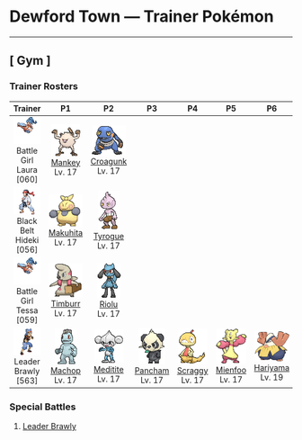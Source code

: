 # Dewford Town — Trainer Pokémon

---

## [ Gym ]

### Trainer Rosters

| Trainer | P1 | P2 | P3 | P4 | P5 | P6 |
|:-------:|:--:|:--:|:--:|:--:|:--:|:--:|
| ![Battle Girl Laura](../../assets/trainers/battle_girl.png "Battle Girl Laura")<br>Battle Girl Laura [060] | <div class="sprite-cell">![Mankey](../../assets/sprites/mankey/front.gif "Mankey: When Mankey starts shaking and its nasal breathing turns rough, it’s a sure sign that it is becoming angry. However, because it goes into a towering rage almost instantly, it is impossible for anyone to flee its wrath.")<br>[Mankey](../../pokemon/mankey.md)<br>Lv. 17</div> | <div class="sprite-cell">![Croagunk](../../assets/sprites/croagunk/front.gif "Croagunk: Inflating its poison sacs, it fills the area with an odd sound and hits flinching opponents with a poison jab.")<br>[Croagunk](../../pokemon/croagunk.md)<br>Lv. 17</div> |
| ![Black Belt Hideki](../../assets/trainers/black_belt.png "Black Belt Hideki")<br>Black Belt Hideki [056] | <div class="sprite-cell">![Makuhita](../../assets/sprites/makuhita/front.gif "Makuhita: Makuhita has a tireless spirit—it will never give up hope. It eats a lot of food, gets plenty of sleep, and it trains very rigorously. By living that way, this Pokémon packs its body with energy.")<br>[Makuhita](../../pokemon/makuhita.md)<br>Lv. 17</div> | <div class="sprite-cell">![Tyrogue](../../assets/sprites/tyrogue/front.gif "Tyrogue: Tyrogue becomes stressed out if it does not get to train every day. When raising this Pokémon, the Trainer must establish and uphold various training methods.")<br>[Tyrogue](../../pokemon/tyrogue.md)<br>Lv. 17</div> |
| ![Battle Girl Tessa](../../assets/trainers/battle_girl.png "Battle Girl Tessa")<br>Battle Girl Tessa [059] | <div class="sprite-cell">![Timburr](../../assets/sprites/timburr/front.gif "Timburr: Always carrying squared logs, they help out with construction. As they grow, they carry bigger logs.")<br>[Timburr](../../pokemon/timburr.md)<br>Lv. 17</div> | <div class="sprite-cell">![Riolu](../../assets/sprites/riolu/front.gif "Riolu: The aura that emanates from its body intensifies to alert others if it is afraid or sad.")<br>[Riolu](../../pokemon/riolu.md)<br>Lv. 17</div> |
| ![Leader Brawly](../../assets/important_trainers/brawly.png "Leader Brawly")<br>Leader Brawly [563] | <div class="sprite-cell">![Machop](../../assets/sprites/machop/front.gif "Machop: Machop exercises by hefting around a Graveler as if it were a barbell. There are some Machop that travel the world in a quest to master all kinds of martial arts.")<br>[Machop](../../pokemon/machop.md)<br>Lv. 17</div> | <div class="sprite-cell">![Meditite](../../assets/sprites/meditite/front.gif "Meditite: Meditite heightens its inner energy through meditation. It survives on just one berry a day. Minimal eating is another aspect of this Pokémon’s training.")<br>[Meditite](../../pokemon/meditite.md)<br>Lv. 17</div> | <div class="sprite-cell">![Pancham](../../assets/sprites/pancham/front.gif "Pancham: It does its level best to glare and pull a scary face, but it can’t help grinning if anyone pats its head.")<br>[Pancham](../../pokemon/pancham.md)<br>Lv. 17</div> | <div class="sprite-cell">![Scraggy](../../assets/sprites/scraggy/front.gif "Scraggy: Proud of its sturdy skull, it suddenly headbutts everything, but its weight makes it unstable, too.")<br>[Scraggy](../../pokemon/scraggy.md)<br>Lv. 17</div> | <div class="sprite-cell">![Mienfoo](../../assets/sprites/mienfoo/front.gif "Mienfoo: In fights, they dominate with onslaughts of flowing, continuous attacks. With their sharp claws, they cut enemies.")<br>[Mienfoo](../../pokemon/mienfoo.md)<br>Lv. 17</div> | <div class="sprite-cell">![Hariyama](../../assets/sprites/hariyama/front.gif "Hariyama: Hariyama’s thick body may appear fat, but it is actually a hunk of solid muscle. If this Pokémon bears down and tightens all its muscles, its body becomes as hard as a rock.")<br>[Hariyama](../../pokemon/hariyama.md)<br>Lv. 19</div> |

### Special Battles

1. [Leader Brawly]()

